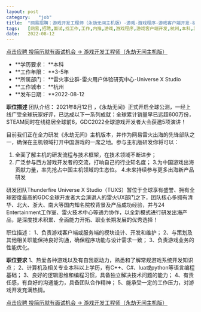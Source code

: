 ```yaml
---
layout:	post
category:	"job"
title:	"网易招聘：游戏开发工程师（永劫无间主机版）-游戏-游戏程序-游戏客户端开发-杭州本科3-5年"
tags:	[网易,招聘,面试,找工作,工作,内推,游戏,游戏程序,游戏客户端开发,杭州,本科,3-5年]
date:	2022-08-12
---
```


[点击应聘 投简历就有面试机会 -> 游戏开发工程师（永劫无间主机版）](http://mobile.bole.netease.com/bole/boleDetail?id=40589&employeeId=346f03c3cda5f04c&key=all)



- **学历要求： **本科
- **工作年限： **3-5年
- **所属部门： **雷火事业群-雷火用户体验研究中心-Universe X Studio
- **工作城市： **杭州
- **发布日期： **2022-08-12



**职位描述**
团队介绍：
2021年8月12日 ，《永劫无间》正式开启全球公测，一经上线广受全球玩家好评，已达成以下一系列成就：全球累计销量早已远超600万份，STEAM同时在线稳居全球前6，GDC2022全球游戏开发者大会获邀5项演讲！

目前我们正在全力研发《永劫无间》主机版本，并作为网易雷火出海的先锋部队之一，确保在主机领域打开中国游戏的一席之地。参与主机版研发你将可以：
1. 全面了解主机的研发流程与技术框架，在技术领域不断进步；
2. 广泛参与西方游戏开发者的交流，打响自己的行业知名度；
3.为中国游戏出海贡献力量，率先抢占中国主机领域的生态位。
4.未来持续参与更多出海新产品研发

研发团队Thunderfire Universe X Studio（TUXS）暂位于全球享有盛誉、拥有全球密度最高的GDC全球开发者大会演讲人的雷火UX部门之下，团队核心多拥有清华、北大、浙大、南大等国内知名院校背景及产品成功经验，并与24 Entertainment工作室、雷火技术中心等通力协作，以全新模式进行研发出海产品，是深度技术积累、全面能力开拓、职业长期发展的优秀选择！

职位描述：
1、负责游戏客户端或服务端的模块设计、开发和维护；
2、与策划及其他相关职能保持良好沟通，确保程序功能与设计需求一致；
3、负责游戏业务的性能优化。



**职位要求**
1、热爱各种游戏以及有自我驱动力，熟悉和了解常规游戏系统开发知识点；
2、计算机及相关专业本科以上学历，有C++、C#、lua或python等语言编程基础；
3、良好的逻辑思维和编程习惯，具备独立解决技术问题的能力；
4、有责任感，有良好的沟通能力，具备团队合作精神；
5、能承受一定的工作压力，对游戏开发充满热情。



[点击应聘 投简历就有面试机会 -> 游戏开发工程师（永劫无间主机版）](http://mobile.bole.netease.com/bole/boleDetail?id=40589&employeeId=346f03c3cda5f04c&key=all)